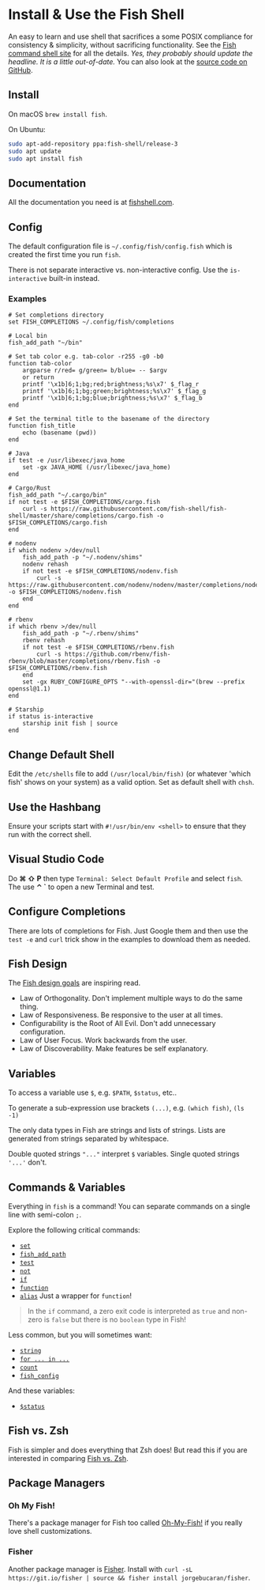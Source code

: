 # Install & Use the Fish Shell

An easy to learn and use shell that sacrifices a some POSIX compliance for consistency & simplicity, without sacrificing functionality. See the [Fish command shell site](https://fishshell.com/) for all the details.  *Yes, they probably should update the headline.  It is a little out-of-date.* You can also look at the [source code on GitHub](https://github.com/fish-shell/fish-shell).

## Install

On macOS `brew install fish`.

On Ubuntu:

```sh
sudo apt-add-repository ppa:fish-shell/release-3
sudo apt update
sudo apt install fish
```

## Documentation

All the documentation you need is at [fishshell.com](https://fishshell.com/).

## Config

The default configuration file is `~/.config/fish/config.fish` which is created the first time you run `fish`.

There is not separate interactive vs. non-interactive config. Use the `is-interactive` built-in instead.

### Examples

```fish
# Set completions directory
set FISH_COMPLETIONS ~/.config/fish/completions
```

```fish
# Local bin
fish_add_path "~/bin"
```

```fish
# Set tab color e.g. tab-color -r255 -g0 -b0
function tab-color
    argparse r/red= g/green= b/blue= -- $argv
    or return
    printf '\x1b]6;1;bg;red;brightness;%s\x7' $_flag_r
    printf '\x1b]6;1;bg;green;brightness;%s\x7' $_flag_g
    printf '\x1b]6;1;bg;blue;brightness;%s\x7' $_flag_b
end
```

```fish
# Set the terminal title to the basename of the directory
function fish_title
    echo (basename (pwd))
end
```

```fish
# Java
if test -e /usr/libexec/java_home
    set -gx JAVA_HOME (/usr/libexec/java_home)
end
```

```fish
# Cargo/Rust
fish_add_path "~/.cargo/bin"
if not test -e $FISH_COMPLETIONS/cargo.fish
    curl -s https://raw.githubusercontent.com/fish-shell/fish-shell/master/share/completions/cargo.fish -o $FISH_COMPLETIONS/cargo.fish
end
```

```fish
# nodenv
if which nodenv >/dev/null
    fish_add_path -p "~/.nodenv/shims"
    nodenv rehash
    if not test -e $FISH_COMPLETIONS/nodenv.fish
        curl -s https://raw.githubusercontent.com/nodenv/nodenv/master/completions/nodenv.fish -o $FISH_COMPLETIONS/nodenv.fish
    end
end
```

```fish
# rbenv
if which rbenv >/dev/null
    fish_add_path -p "~/.rbenv/shims"
    rbenv rehash
    if not test -e $FISH_COMPLETIONS/rbenv.fish
        curl -s https://github.com/rbenv/fish-rbenv/blob/master/completions/rbenv.fish -o $FISH_COMPLETIONS/rbenv.fish
    end
    set -gx RUBY_CONFIGURE_OPTS "--with-openssl-dir="(brew --prefix openssl@1.1)
end
```

```fish
# Starship
if status is-interactive
    starship init fish | source
end
```

## Change Default Shell

Edit the `/etc/shells` file to add `(/usr/local/bin/fish)` (or whatever 'which fish' shows on your system) as a valid option. Set as default shell with `chsh`.

## Use the Hashbang

Ensure your scripts start with `#!/usr/bin/env <shell>` to ensure that they run with the correct shell.

## Visual Studio Code

Do **⌘ ⇧ P** then type `Terminal: Select Default Profile` and select `fish`.  The use **⌃ `** to open a new Terminal and test.

## Configure Completions

There are lots of completions for Fish.  Just Google them and then use the `test -e` and `curl` trick show in the examples to download them as needed.

## Fish Design

The [Fish design goals](https://fishshell.com/docs/current/design.html) are inspiring read.

- Law of Orthogonality. Don't implement multiple ways to do the same thing.
- Law of Responsiveness. Be responsive to the user at all times.
- Configurability is the Root of All Evil.  Don't add unnecessary configuration.
- Law of User Focus.  Work backwards from the user.
- Law of Discoverability.  Make features be self explanatory.

## Variables

To access a variable use `$`, e.g. `$PATH`, `$status`, etc..

To generate a sub-expression use brackets `(...)`, e.g. `(which fish)`, `(ls -1)`

The only data types in Fish are strings and lists of strings. Lists are generated from strings separated by whitespace.

Double quoted strings `"..."` interpret `$` variables.  Single quoted strings `'...'` don't.

## Commands & Variables

Everything in `fish` is a command!  You can separate commands on a single line with semi-colon `;`.

Explore the following critical commands:

- [`set`](https://fishshell.com/docs/current/cmds/set.html)
- [`fish_add_path`](https://fishshell.com/docs/current/cmds/fish_add_path.html)
- [`test`](https://fishshell.com/docs/current/cmds/test.html)
- [`not`](https://fishshell.com/docs/current/cmds/not.html)
- [`if`](https://fishshell.com/docs/current/cmds/if.html)
- [`function`](https://fishshell.com/docs/current/cmds/function.html)
- [`alias`](https://fishshell.com/docs/current/cmds/alias.html) Just a wrapper for `function`!

> In the `if` command, a zero exit code is interpreted as `true` and non-zero is `false` but there is no `boolean` type in Fish!

Less common, but you will sometimes want:

- [`string`](https://fishshell.com/docs/current/cmds/string.html)
- [`for ... in ...`](https://fishshell.com/docs/current/cmds/for.html)
- [`count`](https://fishshell.com/docs/current/cmds/count.html)
- [`fish_config`](https://fishshell.com/docs/current/cmds/fish_config.html)

And these variables:

- [`$status`](https://fishshell.com/docs/current/language.html#the-status-variable)

## Fish vs. Zsh

Fish is simpler and does everything that Zsh does! But read this if you are interested in comparing [Fish vs. Zsh](https://www.educba.com/fish-vs-zsh/).

## Package Managers

### Oh My Fish!

There's a package manager for Fish too called [Oh-My-Fish!](https://github.com/oh-my-fish/oh-my-fish) if you really love shell customizations.

### Fisher

Another package manager is [Fisher](https://github.com/jorgebucaran/fisher). Install with `curl -sL https://git.io/fisher | source && fisher install jorgebucaran/fisher`.
